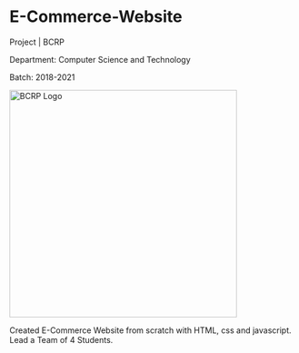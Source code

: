 # E-Commerce-Website
Project | BCRP

Department: Computer Science and Technology

Batch: 2018-2021

<img width="400" height="400" alt="BCRP Logo" src="https://github.com/user-attachments/assets/c717982b-43e7-449b-b60a-10482086629d" />

Created E-Commerce Website from scratch with HTML, css and javascript. Lead a Team of 4 Students. 

